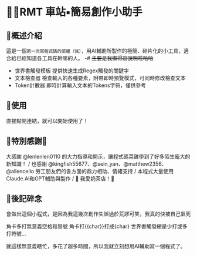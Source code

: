 

# 🔹🚂RMT 車站▪️簡易創作小助手


## 🔹概述介紹
這是一個`第一次寫程式碼的菜雞（我）`，用AI輔助所製作的極簡、碎片化的小工具，適合給已經知道各工具在幹嘛的人。
-# ~~主要是我懶得寫說明啦哈哈~~

- 世界書觸發模板
提供快速生成Regex觸發的關鍵字
- 文本檢查器
檢查輸入的各種要素，附帶即時預覽模式，可同時修改檢查文本
- Token計數器
即時計算輸入文本的Tokens字符，僅供參考


## 🔹使用

直接點開連結，就可以開始使用了！


## 🛐特別感謝🛐

大感謝 @lenlenlen0110 的大力指導和開示，讓程式碼菜雞學到了好多陌生龐大的新知識！
/
也感謝 @kingfish55677、@sein_yan、@matthew2356、@allencello 勞工朋友們的各方面的鼎力相助、情緒支持
/
本程式大量使用Claude.Ai和GPT輔助與製作
/
🛐 我愛奶茶店！🛐


## 🔹後記碎念

會做出這個小程式，是因為我這幾次創作失誤過於荒謬可笑，我真的快被自己氣死

角卡多打無意義空格和冒號
角卡打{{char}}打成{char}
世界書觸發總是少打或多打符號…

就這樣無意義瞎忙，多花了超多時間，所以我就立刻想用AI輔助寫一個程式了。